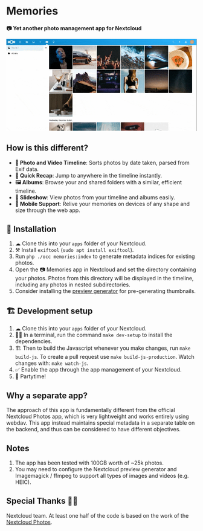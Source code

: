 # Memories

**📷 Yet another photo management app for Nextcloud**

![Screenshot](appinfo/screencap.gif)

## How is this different?

* **📸 Photo and Video Timeline**: Sorts photos by date taken, parsed from Exif data.
* **🤔 Quick Recap**: Jump to anywhere in the timeline instantly.
* **🖼️ Albums**: Browse your and shared folders with a similar, efficient timeline.
* **🎦 Slideshow**: View photos from your timeline and albums easily.
* **📱 Mobile Support**: Relive your memories on devices of any shape and size through the web app.

## 🚀 Installation

1. ☁ Clone this into your `apps` folder of your Nextcloud.
1. ⚒️ Install `exiftool` (`sudo apt install exiftool`).
1. Run `php ./occ memories:index` to generate metadata indices for existing photos.
1. Open the 📷 Memories app in Nextcloud and set the directory containing your photos. Photos from this directory will be displayed in the timeline, including any photos in nested subdirectories.
1. Consider installing the [preview generator](https://github.com/rullzer/previewgenerator) for pre-generating thumbnails.

## 🏗 Development setup

1. ☁ Clone this into your `apps` folder of your Nextcloud.
1. 👩‍💻 In a terminal, run the command `make dev-setup` to install the dependencies.
1. 🏗 Then to build the Javascript whenever you make changes, run `make build-js`. To create a pull request use `make build-js-production`. Watch changes with: `make watch-js`.
1. ✅ Enable the app through the app management of your Nextcloud.
1. 🎉 Partytime!

## Why a separate app?
The approach of this app is fundamentally different from the official Nextcloud Photos app, which is very lightweight and works entirely using webdav. This app instead maintains special metadata in a separate table on the backend, and thus can be considered to have different objectives.

## Notes
1. The app has been tested with 100GB worth of ~25k photos.
1. You may need to configure the Nextcloud preview generator and Imagemagick / ffmpeg to support all types of images and videos (e.g. HEIC).

## Special Thanks 🙏🏻
Nextcloud team. At least one half of the code is based on the work of the [Nextcloud Photos](https://github.com/nextcloud/photos).